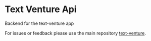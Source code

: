 # Text Venture Api

Backend for the text-venture app

For issues or feedback please use the main repository [text-venture](https://github.com/dominik-da-rocha/text-venture).
